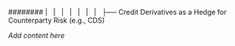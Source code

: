 ######## |   |   |   |   |   |   |   ├── Credit Derivatives as a Hedge for Counterparty Risk (e.g., CDS)

*Add content here*